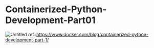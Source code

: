 # Containerized-Python-Development-Part01
![Untitled](https://user-images.githubusercontent.com/68002547/91633305-d9473700-e9ef-11ea-8035-7d2569da11b8.png)
 ref.:https://www.docker.com/blog/containerized-python-development-part-1/
 
           
